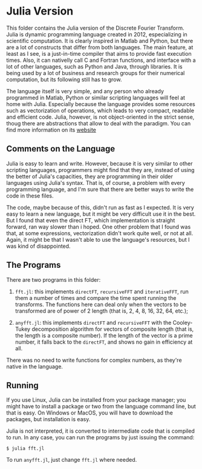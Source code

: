 # Julia Version

This folder contains the Julia version of the Discrete Fourier Transform. Julia is dynamic programming language created in 2012, especializing in scientific computation. It is clearly inspired in Matlab and Python, but there are a lot of constructs that differ from both languages. The main feature, at least as I see, is a just-in-time compiler that aims to provide fast execution times. Also, it can nativelly call C and Fortran functions, and interface with a lot of other languages, such as Python and Java, through libraries. It is being used by a lot of business and research groups for their numerical computation, but its following still has to grow.

The language itself is very simple, and any person who already programmed in Matlab, Python or similar scripting languages will feel at home with Julia. Especially because the language provides some resources such as vectorization of operations, which leads to very compact, readable and efficient code. Julia, however, is not object-oriented in the strict sense, thoug there are abstractions that allow to deal with the paradigm. You can find more information on its [website](https://julialang.org/)


## Comments on the Language

Julia is easy to learn and write. However, because it is very similar to other scripting languages, programmers might find that they are, instead of using the better of Julia's capacities, they are programming in their older languages using Julia's syntax. That is, of course, a problem with every programming language, and I'm sure that there are better ways to write the code in these files.

The code, maybe because of this, didn't run as fast as I expected. It is very easy to learn a new language, but it might be very difficult use it in the best. But I found that even the direct FT, which implementation is straight forward, ran way slower than i hoped. One other problem that I found was that, at some expressions, vectorization didn't work quite well, or not at all. Again, it might be that I wasn't able to use the language's resources, but I was kind of disappointed.


## The Programs

There are two programs in this folder:

1. `fft.jl`: this implements `directFT`, `recursiveFFT` and `iterativeFFT`, run them a number of times and compare the time spent running the transforms. The functions here can deal only when the vectors to be transformed are of power of 2 length (that is, 2, 4, 8, 16, 32, 64, etc.);

2. `anyfft.jl`: this implements `directFT` and `recursiveFFT` with the Cooley-Tukey decomposition algorithm for vectors of composite length (that is, the length is a composite number). If the length of the vector is a prime number, it falls back to the `directFT`, and shows no gain in efficiency at all.

There was no need to write functions for complex numbers, as they're native in the language.


## Running

If you use Linux, Julia can be installed from your package manager; you might have to install a package or two from the language command line, but that is easy. On Windows or MacOS, you will have to download the packages, but installation is easy.

Julia is not interpreted, it is converted to intermediate code that is compiled to run. In any case, you can run the programs by just issuing the command:

```
$ julia fft.jl
```

To run `anyfft.jl`, just change `fft.jl` where needed.
